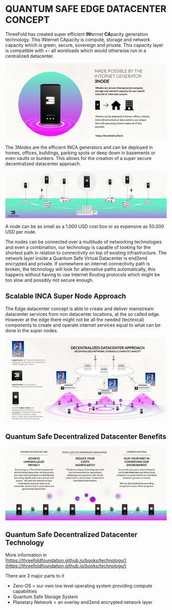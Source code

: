 
# QUANTUM SAFE EDGE DATACENTER CONCEPT

ThreeFold has created super efficient **IN**ternet **CA**pacity generation technology. This INternet CApacity is compute, storage and network capacity which is green, secure, sovereign and private. This capacity layer is compatible with +- all workloads which would otherwise run in a centralized datacenter.

![image alt text](img/3node_concept.png)

The 3Nodes are the efficient INCA generators and can be deployed in homes, offices, buildings, parking spots or deep down in basements or even vaults or bunkers. This allows for the creation of a super secure decentralized datacenter approach.

![image alt text](img/tf_network.png)

A node can be as small as a 1.000 USD cost box or as expensive as 50.000 USD per node.

The nodes can be connected over a multitude of networking technologies and even a combination, our technology is capable of looking for the shortest path in relation to connectivity on top of existing infrastructure. The network layer inside a Quantum Safe Virtual Datacenter is end2end encrypted and private. If somewhere an internet connectivity path is broken, the technology will look for alternative paths automatically, this happens without having to use Internet Routing protocols which might be too slow and possibly not secure enough.

## Scalable INCA Super Node Approach

The Edge datacenter concept is able to create and deliver mainstream datacenter services from non datacenter locations, at the so called edge.  However at the edge there might not be all the needed (technical) components to create and operate internet services equal to what can be done in the super nodes. 

![image alt text](img/supernodes.png)

## Quantum Safe Decentralized Datacenter Benefits

![image alt text](img/tf_benefits.png)

## Quantum Safe Decentralized Datacenter Technology

More information in [https://threefoldfoundation.github.io/books/technology/](https://threefoldfoundation.github.io/books/technology/) 

There are 3 major parts to it

* Zero-OS = our own low level operating system providing compute capabilities
* Quantum Safe Storage System
* Planetary Network = an overlay end2end encrypted network layer